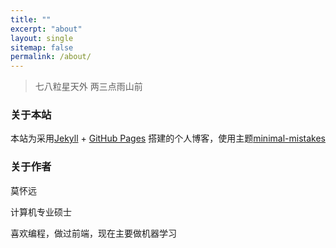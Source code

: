 ```yaml
---
title: ""
excerpt: "about"
layout: single
sitemap: false
permalink: /about/
---
```



> 七八粒星天外 两三点雨山前

### 关于本站
本站为采用[Jekyll][jekyll-home] + [GitHub Pages][gh-home] 搭建的个人博客，使用主题[minimal-mistakes][mm-home]


### 关于作者
莫怀远

计算机专业硕士

喜欢编程，做过前端，现在主要做机器学习


[jekyll-home]: https://jekyllrb.com/
[gh-home]: https://pages.github.com/
[mm-home]: https://mademistakes.com/work/minimal-mistakes-jekyll-theme/
